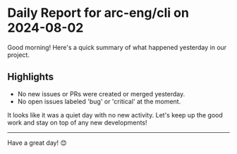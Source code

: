# Daily Report for arc-eng/cli on 2024-08-02

Good morning! Here's a quick summary of what happened yesterday in our project.

## Highlights
- No new issues or PRs were created or merged yesterday.
- No open issues labeled 'bug' or 'critical' at the moment.

It looks like it was a quiet day with no new activity. Let's keep up the good work and stay on top of any new developments!

---

Have a great day! 😊